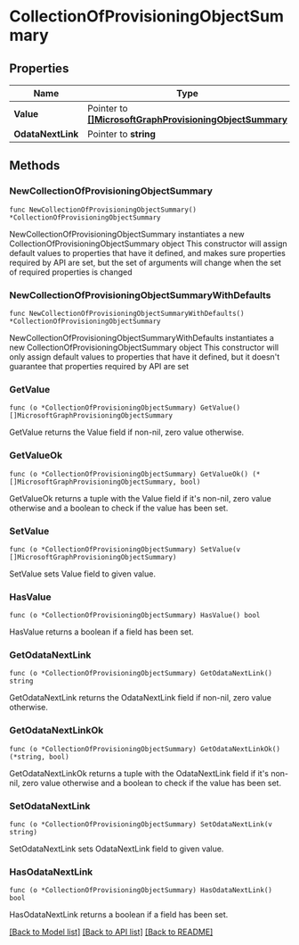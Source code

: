 # CollectionOfProvisioningObjectSummary

## Properties

Name | Type | Description | Notes
------------ | ------------- | ------------- | -------------
**Value** | Pointer to [**[]MicrosoftGraphProvisioningObjectSummary**](MicrosoftGraphProvisioningObjectSummary.md) |  | [optional] 
**OdataNextLink** | Pointer to **string** |  | [optional] 

## Methods

### NewCollectionOfProvisioningObjectSummary

`func NewCollectionOfProvisioningObjectSummary() *CollectionOfProvisioningObjectSummary`

NewCollectionOfProvisioningObjectSummary instantiates a new CollectionOfProvisioningObjectSummary object
This constructor will assign default values to properties that have it defined,
and makes sure properties required by API are set, but the set of arguments
will change when the set of required properties is changed

### NewCollectionOfProvisioningObjectSummaryWithDefaults

`func NewCollectionOfProvisioningObjectSummaryWithDefaults() *CollectionOfProvisioningObjectSummary`

NewCollectionOfProvisioningObjectSummaryWithDefaults instantiates a new CollectionOfProvisioningObjectSummary object
This constructor will only assign default values to properties that have it defined,
but it doesn't guarantee that properties required by API are set

### GetValue

`func (o *CollectionOfProvisioningObjectSummary) GetValue() []MicrosoftGraphProvisioningObjectSummary`

GetValue returns the Value field if non-nil, zero value otherwise.

### GetValueOk

`func (o *CollectionOfProvisioningObjectSummary) GetValueOk() (*[]MicrosoftGraphProvisioningObjectSummary, bool)`

GetValueOk returns a tuple with the Value field if it's non-nil, zero value otherwise
and a boolean to check if the value has been set.

### SetValue

`func (o *CollectionOfProvisioningObjectSummary) SetValue(v []MicrosoftGraphProvisioningObjectSummary)`

SetValue sets Value field to given value.

### HasValue

`func (o *CollectionOfProvisioningObjectSummary) HasValue() bool`

HasValue returns a boolean if a field has been set.

### GetOdataNextLink

`func (o *CollectionOfProvisioningObjectSummary) GetOdataNextLink() string`

GetOdataNextLink returns the OdataNextLink field if non-nil, zero value otherwise.

### GetOdataNextLinkOk

`func (o *CollectionOfProvisioningObjectSummary) GetOdataNextLinkOk() (*string, bool)`

GetOdataNextLinkOk returns a tuple with the OdataNextLink field if it's non-nil, zero value otherwise
and a boolean to check if the value has been set.

### SetOdataNextLink

`func (o *CollectionOfProvisioningObjectSummary) SetOdataNextLink(v string)`

SetOdataNextLink sets OdataNextLink field to given value.

### HasOdataNextLink

`func (o *CollectionOfProvisioningObjectSummary) HasOdataNextLink() bool`

HasOdataNextLink returns a boolean if a field has been set.


[[Back to Model list]](../README.md#documentation-for-models) [[Back to API list]](../README.md#documentation-for-api-endpoints) [[Back to README]](../README.md)


